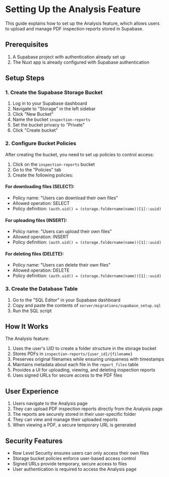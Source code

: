 # Setting Up the Analysis Feature

This guide explains how to set up the Analysis feature, which allows users to upload and manage PDF inspection reports stored in Supabase.

## Prerequisites

1. A Supabase project with authentication already set up
2. The Nuxt app is already configured with Supabase authentication

## Setup Steps

### 1. Create the Supabase Storage Bucket

1. Log in to your Supabase dashboard
2. Navigate to "Storage" in the left sidebar
3. Click "New Bucket"
4. Name the bucket `inspection-reports`
5. Set the bucket privacy to "Private"
6. Click "Create bucket"

### 2. Configure Bucket Policies

After creating the bucket, you need to set up policies to control access:

1. Click on the `inspection-reports` bucket
2. Go to the "Policies" tab
3. Create the following policies:

#### For downloading files (SELECT):
- Policy name: "Users can download their own files"
- Allowed operation: SELECT
- Policy definition: `(auth.uid() = (storage.foldername(name))[1]::uuid)`

#### For uploading files (INSERT):
- Policy name: "Users can upload their own files"
- Allowed operation: INSERT
- Policy definition: `(auth.uid() = (storage.foldername(name))[1]::uuid)`

#### For deleting files (DELETE):
- Policy name: "Users can delete their own files"
- Allowed operation: DELETE
- Policy definition: `(auth.uid() = (storage.foldername(name))[1]::uuid)`

### 3. Create the Database Table

1. Go to the "SQL Editor" in your Supabase dashboard
2. Copy and paste the contents of `server/migrations/supabase_setup.sql`
3. Run the SQL script

## How It Works

The Analysis feature:

1. Uses the user's UID to create a folder structure in the storage bucket
2. Stores PDFs in `inspection-reports/{user_id}/{filename}` 
3. Preserves original filenames while ensuring uniqueness with timestamps
4. Maintains metadata about each file in the `report_files` table
5. Provides a UI for uploading, viewing, and deleting inspection reports
6. Uses signed URLs for secure access to the PDF files

## User Experience

1. Users navigate to the Analysis page
2. They can upload PDF inspection reports directly from the Analysis page
3. The reports are securely stored in their user-specific folder
4. They can view and manage their uploaded reports
5. When viewing a PDF, a secure temporary URL is generated

## Security Features

- Row Level Security ensures users can only access their own files
- Storage bucket policies enforce user-based access control
- Signed URLs provide temporary, secure access to files
- User authentication is required to access the Analysis page
